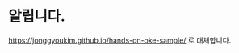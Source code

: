 # 알립니다.

https://jonggyoukim.github.io/hands-on-oke-sample/ 로 대체합니다.

<!--

# Node-MySQL sample for Kubernetes

쿠버네티스를 위한 샘플입니다.

node 와 mysql 을 사용한 게시판입니다.

[https://github.com/achowba/node-mysql-crud-app](https://github.com/achowba/node-mysql-crud-app)를 수정했습니다.


## MySQL 설정
~~~
CREATE USER 'test'@'%' IDENTIFIED WITH mysql_native_password BY 'Welcome1';

GRANT USAGE ON *.* TO 'test'@'%';

GRANT ALL PRIVILEGES ON *.* TO 'test'@'%';

CREATE DATABASE sample DEFAULT CHARACTER SET utf8 COLLATE utf8_general_ci;

USE sample;

CREATE TABLE IF NOT EXISTS `players` (
  `id` int(5) NOT NULL AUTO_INCREMENT,
  `first_name` varchar(255) NOT NULL,
  `last_name` varchar(255) NOT NULL,
  `position` varchar(255) NOT NULL,
  `number` int(11) NOT NULL,
  `user_name` varchar(20) NOT NULL,
  PRIMARY KEY (`id`)
) ENGINE=InnoDB  AUTO_INCREMENT=1;
~~~


## 환경설정
~~~
export MYSQL_SERVICE_HOST={MYSQL_IP}
export MYSQL_SERVICE_USER=test
export MYSQL_SERVICE_PASSWORD=Welcome1
export MYSQL_SERVICE_DATABASE=sample
~~~

## 실행
~~~
$ npm install
$ npm start
~~~

## Docker 이미지 생성
~~~
docker build -t sample-app .
~~~

## Docker 실행
~~~
docker run --name app  -e MYSQL_SERVICE_HOST={MYSQL_IP} -e MYSQL_SERVICE_USER=test -e MYSQL_SERVICE_PASSWORD=Welcome1 -e MYSQL_SERVICE_DATABASE=sample  -p 8080:8080 -it sample-app
~~~

-->
